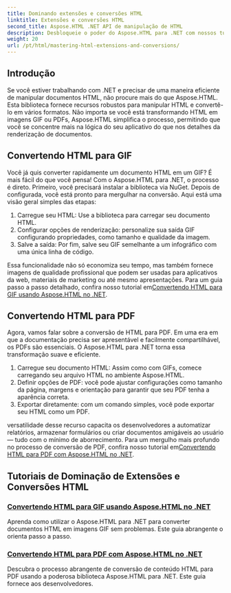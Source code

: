 ```yaml
---
title: Dominando extensões e conversões HTML
linktitle: Extensões e conversões HTML
second_title: Aspose.HTML .NET API de manipulação de HTML
description: Desbloqueie o poder do Aspose.HTML para .NET com nossos tutoriais sobre conversão de HTML para GIFs e PDFs. Transforme seus documentos sem esforço.
weight: 20
url: /pt/html/mastering-html-extensions-and-conversions/
---
```

## Introdução

Se você estiver trabalhando com .NET e precisar de uma maneira eficiente de manipular documentos HTML, não procure mais do que Aspose.HTML. Esta biblioteca fornece recursos robustos para manipular HTML e convertê-lo em vários formatos. Não importa se você está transformando HTML em imagens GIF ou PDFs, Aspose.HTML simplifica o processo, permitindo que você se concentre mais na lógica do seu aplicativo do que nos detalhes da renderização de documentos.

## Convertendo HTML para GIF
Você já quis converter rapidamente um documento HTML em um GIF? É mais fácil do que você pensa! Com o Aspose.HTML para .NET, o processo é direto. Primeiro, você precisará instalar a biblioteca via NuGet. Depois de configurada, você está pronto para mergulhar na conversão. Aqui está uma visão geral simples das etapas:

1. Carregue seu HTML: Use a biblioteca para carregar seu documento HTML.
2. Configurar opções de renderização: personalize sua saída GIF configurando propriedades, como tamanho e qualidade da imagem.
3. Salve a saída: Por fim, salve seu GIF semelhante a um infográfico com uma única linha de código.

 Essa funcionalidade não só economiza seu tempo, mas também fornece imagens de qualidade profissional que podem ser usadas para aplicativos da web, materiais de marketing ou até mesmo apresentações. Para um guia passo a passo detalhado, confira nosso tutorial em[Convertendo HTML para GIF usando Aspose.HTML no .NET](./converting-html-to-gif/).

## Convertendo HTML para PDF
Agora, vamos falar sobre a conversão de HTML para PDF. Em uma era em que a documentação precisa ser apresentável e facilmente compartilhável, os PDFs são essenciais. O Aspose.HTML para .NET torna essa transformação suave e eficiente. 

1. Carregue seu documento HTML: Assim como com GIFs, comece carregando seu arquivo HTML no ambiente Aspose.HTML.
2. Definir opções de PDF: você pode ajustar configurações como tamanho da página, margens e orientação para garantir que seu PDF tenha a aparência correta.
3. Exportar diretamente: com um comando simples, você pode exportar seu HTML como um PDF. 

 versatilidade desse recurso capacita os desenvolvedores a automatizar relatórios, armazenar formulários ou criar documentos amigáveis ao usuário — tudo com o mínimo de aborrecimento. Para um mergulho mais profundo no processo de conversão de PDF, confira nosso tutorial em[Convertendo HTML para PDF com Aspose.HTML no .NET](./converting-html-to-pdf/).

## Tutoriais de Dominação de Extensões e Conversões HTML
### [ Convertendo HTML para GIF usando Aspose.HTML no .NET](./converting-html-to-gif/)
Aprenda como utilizar o Aspose.HTML para .NET para converter documentos HTML em imagens GIF sem problemas. Este guia abrangente o orienta passo a passo.
### [Convertendo HTML para PDF com Aspose.HTML no .NET](./converting-html-to-pdf/)
Descubra o processo abrangente de conversão de conteúdo HTML para PDF usando a poderosa biblioteca Aspose.HTML para .NET. Este guia fornece aos desenvolvedores.
